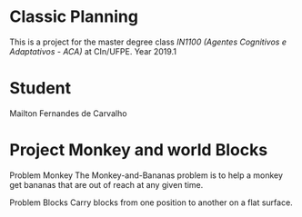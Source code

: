 # Classic Planning
This is a project for the master degree class *IN1100 (Agentes Cognitivos e Adaptativos - ACA)* at CIn/UFPE. Year 2019.1

# Student
Mailton Fernandes de Carvalho

# Project Monkey and world Blocks

Problem Monkey
The Monkey-and-Bananas problem is to help a monkey get bananas that are out of reach at any given time.

Problem Blocks
Carry blocks from one position to another on a flat surface.

